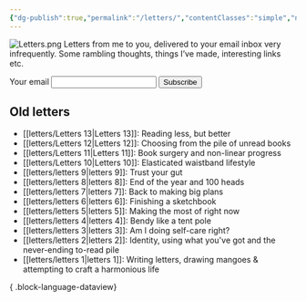 ```yaml
---
{"dg-publish":true,"permalink":"/letters/","contentClasses":"simple","noteIcon":""}
---
```



![Letters.png](/img/user/assets/Letters.png)
Letters from me to you, delivered to your email inbox very infrequently. Some rambling thoughts, things I’ve made, interesting links etc.

<form action="https://buttondown.email/api/emails/embed-subscribe/Teresa" method="post" target="popupwindow" onsubmit="window.open('https://buttondown.email/Teresa', 'popupwindow')" class="embeddable-buttondown-form">
<label for="bd-email">Your email</label>
<input type="email" name="email" id="bd-email" />
<input type="submit" value="Subscribe" class="btn" />
</form>

## Old letters
- [[letters/Letters 13\|Letters 13]]: Reading less, but better
- [[letters/Letters 12\|Letters 12]]: Choosing from the pile of unread books
- [[letters/Letters 11\|Letters 11]]: Book surgery and non-linear progress
- [[letters/Letters 10\|Letters 10]]: Elasticated waistband lifestyle
- [[letters/letters 9\|letters 9]]: Trust your gut
- [[letters/letters 8\|letters 8]]: End of the year and 100 heads
- [[letters/letters 7\|letters 7]]: Back to making big plans
- [[letters/letters 6\|letters 6]]: Finishing a sketchbook
- [[letters/letters 5\|letters 5]]: Making the most of right now
- [[letters/letters 4\|letters 4]]: Bendy like a tent pole
- [[letters/letters 3\|letters 3]]: Am I doing self-care right?
- [[letters/letters 2\|letters 2]]: Identity, using what you've got and the never-ending to-read pile
- [[letters/letters 1\|letters 1]]: Writing letters, drawing mangoes & attempting to craft a harmonious life

{ .block-language-dataview}